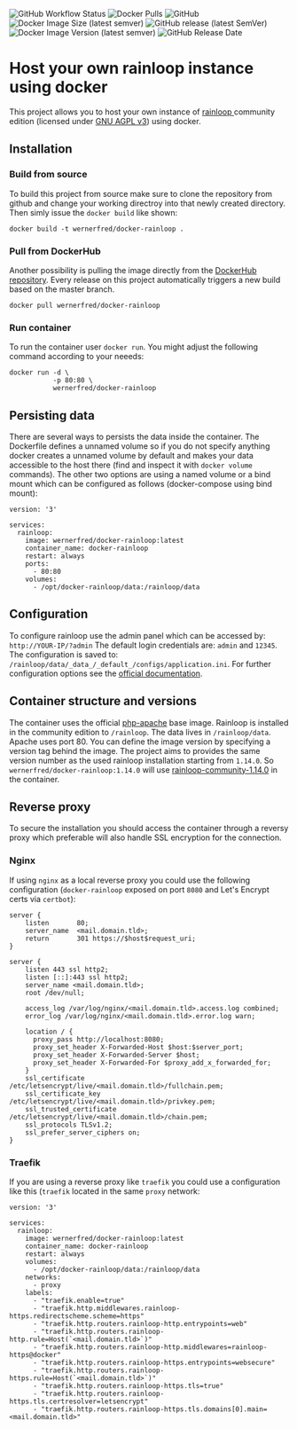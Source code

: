 ![GitHub Workflow Status](https://img.shields.io/github/workflow/status/wernerfred/docker-rainloop/Docker%20Image%20CI?label=Docker%20Build)
![Docker Pulls](https://img.shields.io/docker/pulls/wernerfred/docker-rainloop?label=Docker%20Pulls)
![GitHub](https://img.shields.io/github/license/wernerfred/docker-rainloop?label=License)
![Docker Image Size (latest semver)](https://img.shields.io/docker/image-size/wernerfred/docker-rainloop?label=Image%20Size)
![GitHub release (latest SemVer)](https://img.shields.io/github/v/release/wernerfred/docker-rainloop?label=Latest%20Release)
![Docker Image Version (latest semver)](https://img.shields.io/docker/v/wernerfred/docker-rainloop?label=Latest%20Image)
![GitHub Release Date](https://img.shields.io/github/release-date/wernerfred/docker-rainloop?label=Release%20Date)

# Host your own rainloop instance using docker

This project allows you to host your own instance of [rainloop ](https://github.com/RainLoop/rainloop-webmail) community edition (licensed under [GNU AGPL v3](https://choosealicense.com/licenses/agpl-3.0/)) using docker.

## Installation

### Build from source

To build this project from source make sure to clone the repository from github and change your working directroy into that newly created directory. Then simly issue the ```docker build``` like shown:

```
docker build -t wernerfred/docker-rainloop .
```

### Pull from DockerHub

Another possibility is pulling the image directly from the [DockerHub repository](https://hub.docker.com/r/wernerfred/rainloop). Every release on this project automatically triggers a new build based on the master branch.

```
docker pull wernerfred/docker-rainloop
``` 

### Run container

To run the container user ```docker run```. You might adjust the following command according to your neeeds:

```
docker run -d \
           -p 80:80 \
           wernerfred/docker-rainloop
``` 

## Persisting data

There are several ways to persists the data inside the container. The Dockerfile defines a unnamed volume so if you do not specify anything docker creates a unnamed volume by default and makes your data accessible to the host there (find and inspect it with ```docker volume``` commands). The other two options are using a named volume or a bind mount which can be configured as follows (docker-compose using bind mount):

```
version: '3'

services:
  rainloop:
    image: wernerfred/docker-rainloop:latest
    container_name: docker-rainloop
    restart: always
    ports:
      - 80:80
    volumes:
      - /opt/docker-rainloop/data:/rainloop/data
```

## Configuration

To configure rainloop use the admin panel which can be accessed by: ```http://YOUR-IP/?admin```
The default login credentials are: ```admin``` and ```12345```.
The configuration is saved to: ```/rainloop/data/_data_/_default_/configs/application.ini```.
For further configuration options see the [official documentation](https://www.rainloop.net/docs/configuration/).

## Container structure and versions

The container uses the official [php-apache](https://hub.docker.com/_/php) base image. Rainloop is installed in the community edition to ```/rainloop```. The data lives in ```/rainloop/data```. Apache uses port 80.
You can define the image version by specifying a version tag behind the image. The project aims to provides the same version number as the used rainloop installation starting from ```1.14.0```. So ```wernerfred/docker-rainloop:1.14.0``` will use [rainloop-community-1.14.0](https://github.com/RainLoop/rainloop-webmail/releases/tag/v1.14.0) in the container.

## Reverse proxy

To secure the installation you should access the container through a reversy proxy which preferable will also handle SSL encryption for the connection.

### Nginx

If using ```nginx``` as a local reverse proxy you could use the following configuration (```docker-rainloop``` exposed on port ```8080``` and Let's Encrypt certs via ```certbot```):

```
server {
    listen       80;
    server_name  <mail.domain.tld>;
    return       301 https://$host$request_uri;
}

server {
    listen 443 ssl http2;
    listen [::]:443 ssl http2;
    server_name <mail.domain.tld>;
    root /dev/null;

    access_log /var/log/nginx/<mail.domain.tld>.access.log combined;
    error_log /var/log/nginx/<mail.domain.tld>.error.log warn;

    location / {
      proxy_pass http://localhost:8080;
      proxy_set_header X-Forwarded-Host $host:$server_port;
      proxy_set_header X-Forwarded-Server $host;
      proxy_set_header X-Forwarded-For $proxy_add_x_forwarded_for;
    }
    ssl_certificate /etc/letsencrypt/live/<mail.domain.tld>/fullchain.pem;
    ssl_certificate_key /etc/letsencrypt/live/<mail.domain.tld>/privkey.pem;
    ssl_trusted_certificate /etc/letsencrypt/live/<mail.domain.tld>/chain.pem;
    ssl_protocols TLSv1.2;
    ssl_prefer_server_ciphers on;
}
```

### Traefik

If you are using a reverse proxy like ```traefik``` you could use a configuration like this (```traefik``` located in the same ```proxy``` network:

```
version: '3'

services:
  rainloop:
    image: wernerfred/docker-rainloop:latest
    container_name: docker-rainloop
    restart: always
    volumes:
      - /opt/docker-rainloop/data:/rainloop/data
    networks:
      - proxy
    labels:
      - "traefik.enable=true"
      - "traefik.http.middlewares.rainloop-https.redirectscheme.scheme=https"
      - "traefik.http.routers.rainloop-http.entrypoints=web"
      - "traefik.http.routers.rainloop-http.rule=Host(`<mail.domain.tld>`)"
      - "traefik.http.routers.rainloop-http.middlewares=rainloop-https@docker"
      - "traefik.http.routers.rainloop-https.entrypoints=websecure"
      - "traefik.http.routers.rainloop-https.rule=Host(`<mail.domain.tld>`)"
      - "traefik.http.routers.rainloop-https.tls=true"
      - "traefik.http.routers.rainloop-https.tls.certresolver=letsencrypt"
      - "traefik.http.routers.rainloop-https.tls.domains[0].main=<mail.domain.tld>"
```
